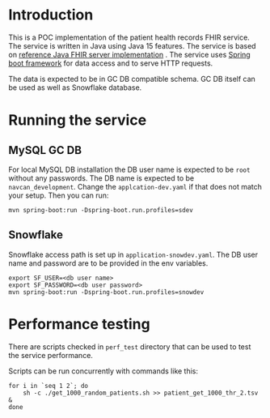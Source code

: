 # Introduction

This is a POC implementation of the patient health records FHIR service.
The service is written in Java using Java 15 features.
The service is based on [reference Java FHIR server implementation](https://hapifhir.io/hapi-fhir/) . The service uses [Spring boot framework](https://spring.io/projects/spring-boot) for data access and to serve HTTP requests. 

The data is expected to be in GC DB compatible schema. GC DB itself can be used as well as Snowflake database.

# Running the service

## MySQL GC DB

For local MySQL DB installation the DB user name is expected to be `root` without any passwords. The DB name is expected to be `navcan_development`. Change the `applcation-dev.yaml` if that does not match your setup. Then you can run:

```
mvn spring-boot:run -Dspring-boot.run.profiles=sdev
```

## Snowflake 

Snowflake access path is set up in `application-snowdev.yaml`. The DB user name and password are to be provided in the env variables. 

```
export SF_USER=<db user name>
export SF_PASSWORD=<db user password>
mvn spring-boot:run -Dspring-boot.run.profiles=snowdev
```

# Performance testing

There are scripts checked in `perf_test` directory that can be used to test the service performance.

Scripts can be run concurrently with commands like this:
```
for i in `seq 1 2`; do
    sh -c ./get_1000_random_patients.sh >> patient_get_1000_thr_2.tsv  &
done
```


